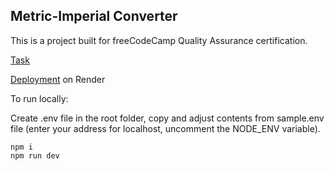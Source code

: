 ## Metric-Imperial Converter

This is a project built for freeCodeCamp Quality Assurance certification.

[Task](https://www.freecodecamp.org/learn/quality-assurance/quality-assurance-projects/metric-imperial-converter)

[Deployment](https://fcc-metric-imperial-converter-0i89.onrender.com) on Render

To run locally:

Create .env file in the root folder, copy and adjust contents from sample.env file (enter your address for localhost, uncomment the NODE_ENV variable).

    npm i
    npm run dev
